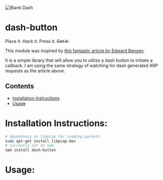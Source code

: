 ![Blank Dash](http://i.imgur.com/V26dxTl.png)
# dash-button

Place it. *Hack it.* Press it. ~~Get it.~~

This module was inspired by [this fantastic article by Edward Bensen](https://medium.com/@edwardbenson/how-i-hacked-amazon-s-5-wifi-button-to-track-baby-data-794214b0bdd8).

It is a simple library that will allow you to utilize a dash button to initiate a callback.  I am using the same strategy of watching for dash generated ARP requests as the article above.

Contents
-----------------
- [Installation Instructions](#installation-instructions)
- [Usage](#usage)
 
# Installation Instructions: 
``` sh
# dependancy on libpcap for reading packets
sudo apt-get install libpcap-dev
# currently not on npm
npm install dash-button 
```

# Usage:
```

```
